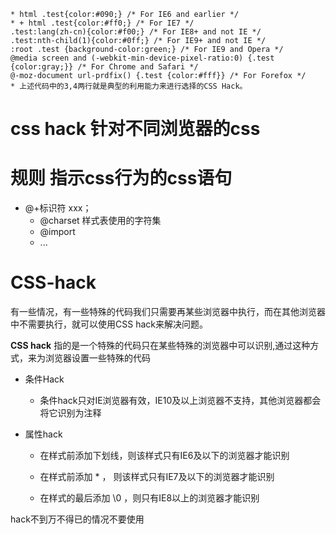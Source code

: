 ```
* html .test{color:#090;} /* For IE6 and earlier */
* + html .test{color:#ff0;} /* For IE7 */
.test:lang(zh-cn){color:#f00;} /* For IE8+ and not IE */
.test:nth-child(1){color:#0ff;} /* For IE9+ and not IE */
:root .test {background-color:green;} /* For IE9 and Opera */
@media screen and (-webkit-min-device-pixel-ratio:0) {.test {color:gray;}} /* For Chrome and Safari */
@-moz-document url-prdfix() {.test {color:#fff}} /* For Forefox */
* 上述代码中的3,4两行就是典型的利用能力来进行选择的CSS Hack。
```
# css hack 针对不同浏览器的css
# 规则  指示css行为的css语句
- @+标识符 xxx；
    - @charset 样式表使用的字符集
    - @import
    - ...
# CSS-hack
有一些情况，有一些特殊的代码我们只需要再某些浏览器中执行，而在其他浏览器中不需要执行，就可以使用CSS hack来解决问题。

**CSS hack** 指的是一个特殊的代码只在某些特殊的浏览器中可以识别,通过这种方式，来为浏览器设置一些特殊的代码

- 条件Hack
  - 条件hack只对IE浏览器有效，IE10及以上浏览器不支持，其他浏览器都会将它识别为注释

- 属性hack
  - 在样式前添加下划线，则该样式只有IE6及以下的浏览器才能识别

  - 在样式前添加 * ， 则该样式只有IE7及以下的浏览器才能识别

  - 在样式的最后添加 \0 ，则只有IE8以上的浏览器才能识别

hack不到万不得已的情况不要使用